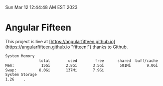 Sun Mar 12 12:44:48 AM EST 2023

# Angular Fifteen


This project is live at [https://angularfifteen.github.io](https://angularfifteen.github.io "fifteen!") thanks to Github.

```bash
System Memory
               total        used        free      shared  buff/cache   available
Mem:            15Gi       2.8Gi       3.5Gi       501Mi       9.0Gi        11Gi
Swap:          8.0Gi       137Mi       7.9Gi
System Storage
1.2G	.
```
